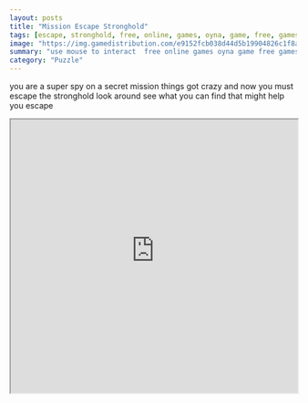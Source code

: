 ```yaml
---
layout: posts
title: "Mission Escape Stronghold"
tags: [escape, stronghold, free, online, games, oyna, game, free, games, play, play, games]
image: "https://img.gamedistribution.com/e9152fcb038d44d5b19904826c1f8a8a.jpg"
summary: "use mouse to interact  free online games oyna game free games play play games"
category: "Puzzle"
---
```


you are a super spy on a secret mission things got crazy and now you must escape the stronghold look around see what you can find that might help you escape

<iframe width="100%" height="480px;" src="https://flash.gamedistribution.com?game=e9152fcb038d44d5b19904826c1f8a8a"></iframe>